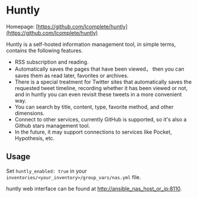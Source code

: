 # Huntly

Homepage: [https://github.com/lcomplete/huntly](https://github.com/lcomplete/huntly)

Huntly is a self-hosted information management tool, in simple terms, contains the following features.

- RSS subscription and reading.
- Automatically saves the pages that have been viewed， then you can saves them as read later, favorites or archives.
- There is a special treatment for Twitter sites that automatically saves the requested tweet timeline, recording whether it has been viewed or not, and in huntly you can even revisit these tweets in a more convenient way.
- You can search by title, content, type, favorite method, and other dimensions.
- Connect to other services, currently GitHub is supported, so it's also a Github stars management tool.
- In the future, it may support connections to services like Pocket, Hypothesis, etc.

## Usage

Set `huntly_enabled: true` in your `inventories/<your_inventory>/group_vars/nas.yml` file.

huntly web interface can be found at [http://ansible_nas_host_or_ip:8110](http://ansible_nas_host_or_ip:8110).

